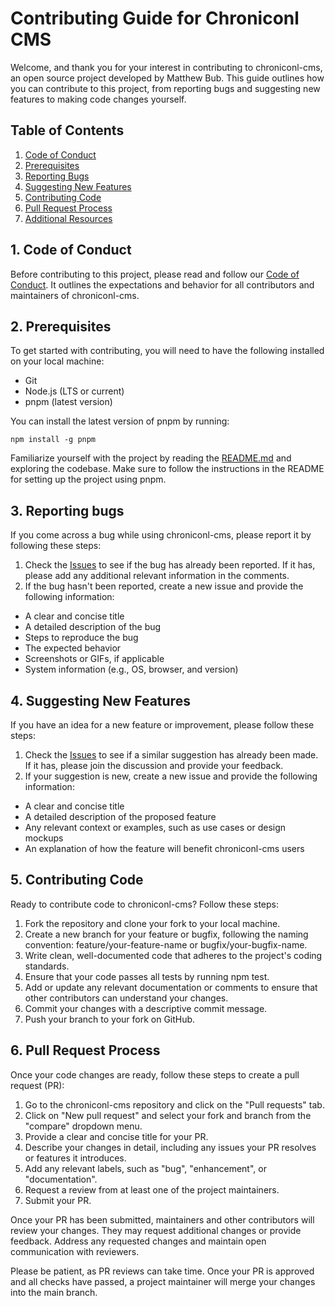 # Contributing Guide for Chroniconl CMS

Welcome, and thank you for your interest in contributing to chroniconl-cms, an open source project developed by Matthew Bub. This guide outlines how you can contribute to this project, from reporting bugs and suggesting new features to making code changes yourself.

## Table of Contents
1. [Code of Conduct](#1-code-of-conduct)
2. [Prerequisites](#2-prerequisites)
3. [Reporting Bugs](#3-reporting-bugs)
4. [Suggesting New Features](#4-suggesting-new-features)
5. [Contributing Code](#5-contributing-code)
6. [Pull Request Process](#6-pull-request-process)
7. [Additional Resources](#7-additional-resources)

## 1. Code of Conduct

Before contributing to this project, please read and follow our [Code of Conduct](./CODE-OF-CONDUCT.md). It outlines the expectations and behavior for all contributors and maintainers of chroniconl-cms.

## 2. Prerequisites

To get started with contributing, you will need to have the following installed on your local machine:

- Git
- Node.js (LTS or current)
- pnpm (latest version)

You can install the latest version of pnpm by running:

```shell
npm install -g pnpm 
```

Familiarize yourself with the project by reading the [README.md](./README.md) and exploring the codebase. Make sure to follow the instructions in the README for setting up the project using pnpm.

## 3. Reporting bugs

If you come across a bug while using chroniconl-cms, please report it by following these steps:

1. Check the [Issues](https://github.com/matthewbub/chroniconl-cms/issues) to see if the bug has already been reported. If it has, please add any additional relevant information in the comments.
2. If the bug hasn't been reported, create a new issue and provide the following information:
  - A clear and concise title
  - A detailed description of the bug
  - Steps to reproduce the bug
  - The expected behavior
  - Screenshots or GIFs, if applicable
  - System information (e.g., OS, browser, and version)

## 4. Suggesting New Features
If you have an idea for a new feature or improvement, please follow these steps:

1. Check the [Issues](https://github.com/matthewbub/chroniconl-cms/issues) to see if a similar suggestion has already been made. If it has, please join the discussion and provide your feedback.
2. If your suggestion is new, create a new issue and provide the following information:
  - A clear and concise title
  - A detailed description of the proposed feature
  - Any relevant context or examples, such as use cases or design mockups
  - An explanation of how the feature will benefit chroniconl-cms users

## 5. Contributing Code

Ready to contribute code to chroniconl-cms? Follow these steps:

1. Fork the repository and clone your fork to your local machine.
2. Create a new branch for your feature or bugfix, following the naming convention: feature/your-feature-name or bugfix/your-bugfix-name.
3. Write clean, well-documented code that adheres to the project's coding standards.
4. Ensure that your code passes all tests by running npm test.
5. Add or update any relevant documentation or comments to ensure that other contributors can understand your changes.
6. Commit your changes with a descriptive commit message.
7. Push your branch to your fork on GitHub.

## 6. Pull Request Process

Once your code changes are ready, follow these steps to create a pull request (PR):

1. Go to the chroniconl-cms repository and click on the "Pull requests" tab.
2. Click on "New pull request" and select your fork and branch from the "compare" dropdown menu.
3. Provide a clear and concise title for your PR.
4. Describe your changes in detail, including any issues your PR resolves or features it introduces.
5. Add any relevant labels, such as "bug", "enhancement", or "documentation".
6. Request a review from at least one of the project maintainers.
7. Submit your PR.

Once your PR has been submitted, maintainers and other contributors will review your changes. They may request additional changes or provide feedback. Address any requested changes and maintain open communication with reviewers.

Please be patient, as PR reviews can take time. Once your PR is approved and all checks have passed, a project maintainer will merge your changes into the main branch.

